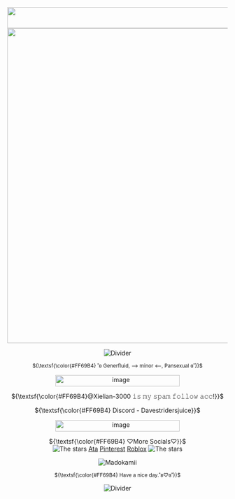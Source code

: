 <div align="center">
  
<img width="1080" height="48" alt="image" src="https://github.com/user-attachments/assets/0553ee32-9810-4ea1-bf88-f05c7e1e38f2" /> 
<img width="1280" height="720" alt="image" src="https://github.com/user-attachments/assets/ef23b37e-ac38-47ed-93fc-f65b747431e7" /> </br>

![Divider](https://i.ibb.co/Gf7WKqWQ/tumblr-84b94c1946a55d2f79347adb4dd67b2a-6215da66-500.webp)

<sub>${\textsf{\color{#FF69B4} ˚ʚ Generfluid, --> minor <--, Pansexual ɞ˚}}$ </br>

<img width="284" height="26" alt="image" src="https://github.com/user-attachments/assets/48df6650-fc20-4438-bb67-6731da706c78" />

${\textsf{\color{#FF69B4}@Xielian-3000 𝚒𝚜 𝚖𝚢 𝚜𝚙𝚊𝚖 𝚏𝚘𝚕𝚕𝚘𝚠 𝚊𝚌𝚌!}}$ <br>

${\textsf{\color{#FF69B4} Discord - Davestridersjuice}}$ <br>

<img width="284" height="26" alt="image" src="https://github.com/user-attachments/assets/48df6650-fc20-4438-bb67-6731da706c78" />

${\textsf{\color{#FF69B4} ♡More Socials♡}}$ </br>
![The stars](https://i.ibb.co/VYxqTPM2/tumblr-5b53e0c83821a4df1e2c6a578ceb96ab-0208ddb1-75.webp) 
[Ata](https://chickenbootyweezer.atabook.org/)
[Pinterest](https://www.pinterest.com/Davestridersjuice/)
[Roblox](https://www.roblox.com/users/3939267694/profile) 
![The stars](https://i.ibb.co/VYxqTPM2/tumblr-5b53e0c83821a4df1e2c6a578ceb96ab-0208ddb1-75.webp)

![Madokamii](https://i.ibb.co/svcZ8PJ1/tumblr-79b8f21b02e5a2988315da1d55e1f9e7-8e63f14c-100.png)

<sub>${\textsf{\color{#FF69B4} Have a nice day.˚ʚ♡ɞ˚}}$ </br>

![Divider](https://i.ibb.co/Gf7WKqWQ/tumblr-84b94c1946a55d2f79347adb4dd67b2a-6215da66-500.webp) </br>


